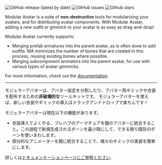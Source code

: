 ![GitHub release (latest by date)](https://img.shields.io/github/v/release/bdunderscore/modular-avatar?label=release)
![GitHub issues](https://img.shields.io/github/issues/bdunderscore/modular-avatar)
![Github stars](https://img.shields.io/github/stars/bdunderscore/modular-avatar)

Modular Avatar is a suite of **non-destructive** tools for modularizing your avatars, and for distributing avatar
components.
With Modular Avatar, adding a new outfit or gimmick to your avatar is as easy as drag-and-drop!

Modular Avatar currently supports:

* Merging prefab armatures into the parent avatar, as is often done to add outfits. MA minimizes the number of bones
  that are created in this process, reusing existing bones where possible.
* Merging subcomponent animators into the parent avatar, for use with various types of avatar gimmicks.

For more information, check out the [documentation](https://m-a.nadena.dev).

---

モジュラーアバターは、アバター設定を分割したり、アバター用ギミックや衣装を配布するための**非破壊的な**ツールキットです。
モジュラーアバターを使えば、新しい衣装やギミックの導入はドラッグアンドドロップで楽ちんです！

モジュラーアバターは現在以下の機能があります。

* 衣装導入でよくやる、プレハブのアーマチュアを親のアバターに統合すること。この過程で新規生成されるボーンを最小限にして、できる限り既存のボーンを使いまわします。
* 部分的なアニメーターを親に統合することで、様々のギミックの実装を簡単にします。

詳しくは[ドキュメンテーションページにご参照ください](https://modular-avatar.nadena.dev/ja/).
